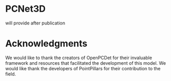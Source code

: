 # PCNet3D
will provide after publication


# **Acknowledgments**
We would like to thank the creators of OpenPCDet for their invaluable framework and resources that facilitated the development of this model.
We would like thank the developers of PointPillars for their contribution to the field.

